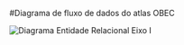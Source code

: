#Diagrama de fluxo de dados do atlas OBEC

![Diagrama Entidade Relacional Eixo I](https://github.com/dlazarosps/atlasOBEC/blob/master/data/docs/diagram_atlas_obec.svg)